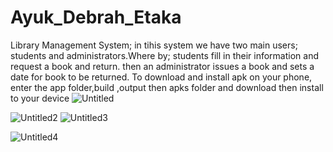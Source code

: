 # Ayuk_Debrah_Etaka
Library Management System; in tihis system we have two main users; students and administrators.Where by; students fill in their information and request a book and return. then an administrator issues a book and sets a date for book to be returned.
To download and install apk on your phone, enter the app folder,build ,output then apks folder and download then install to your device
![Untitled](https://github.com/Debrah28/Ayuk_Debrah_Etaka/assets/94172670/45de8350-9a6d-4036-b7a2-d0be9fe46562)

![Untitled2](https://github.com/Debrah28/Ayuk_Debrah_Etaka/assets/94172670/584cabab-ebf7-43b4-b9f4-c6155dd07675)
![Untitled3](https://github.com/Debrah28/Ayuk_Debrah_Etaka/assets/94172670/18bc213d-e4bb-46b8-82ee-e543051284cf)

![Untitled4](https://github.com/Debrah28/Ayuk_Debrah_Etaka/assets/94172670/e496bc0d-22ab-4b75-9b7d-ae2afef505cf)
